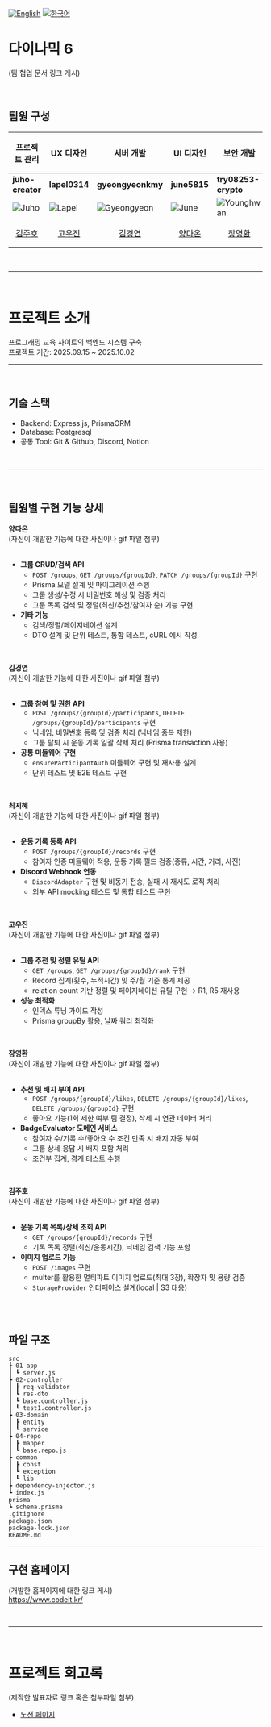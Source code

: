   [![English](https://img.shields.io/badge/lang-English-blue.svg)](https://github.com/Sprint-Basic-Project/nb05-seven-dynamic6/tree/develop/README.EN.md)
  [![한국어](https://img.shields.io/badge/lang-한국어-red.svg)](https://github.com/Sprint-Basic-Project/nb05-seven-dynamic6/tree/develop)
  
  
  # 다이나믹 6
  (팀 협업 문서 링크 게시) 
  
  
  </br>
  
  ## 팀원 구성
  | 프로젝트 관리 | UX 디자인 | 서버 개발 | UI 디자인 | 보안 개발 | 데이터 분석 |
  |---------------------|---------------------------|---------------------|----------------|----------------|----------------|
  | **juho-creator** | **lapel0314** | **gyeongyeonkmy** | **june5815** | **try08253-crypto** | **918-jihye** |
  | ![Juho](https://avatars.githubusercontent.com/juho-creator) | ![Lapel](https://avatars.githubusercontent.com/lapel0314) | ![Gyeongyeon](https://avatars.githubusercontent.com/gyeongyeonkmy) | ![June](https://avatars.githubusercontent.com/june5815) | ![Younghwan](https://avatars.githubusercontent.com/try08253-crypto) | ![Jihye](https://avatars.githubusercontent.com/918-jihye) |
  | <div align="center">[김주호](https://github.com/juho-creator)</div> | <div align="center">[고우진](https://github.com/lapel0314)</div> | <div align="center">[김경연](https://github.com/gyeongyeonkmy)</div> | <div align="center">[양다온](https://github.com/june5815)</div> | <div align="center">[장영환](https://github.com/try08253-crypto)</div> | <div align="center">[최지혜](https://github.com/918-jihye)</div> |
  
  
  </br>
  
  -------
  </br>
  
  # 프로젝트 소개
  프로그래밍 교육 사이트의 백엔드 시스템 구축 </br>
  프로젝트 기간: 2025.09.15 ~ 2025.10.02
  </br>
  
  ----
  </br>
  
  ## 기술 스택
  - Backend: Express.js, PrismaORM
  - Database: Postgresql
  - 공통 Tool: Git & Github, Discord, Notion
  </br>
  
  ----
  
  </br>
  
  
  ## 팀원별 구현 기능 상세
  
  **양다온**  
  (자신이 개발한 기능에 대한 사진이나 gif 파일 첨부)  
  </br>
  
  - **그룹 CRUD/검색 API**
    - `POST /groups`, `GET /groups/{groupId}`, `PATCH /groups/{groupId}` 구현
    - Prisma 모델 설계 및 마이그레이션 수행
    - 그룹 생성/수정 시 비밀번호 해싱 및 검증 처리
    - 그룹 목록 검색 및 정렬(최신/추천/참여자 순) 기능 구현
  - **기타 기능**
    - 검색/정렬/페이지네이션 설계
    - DTO 설계 및 단위 테스트, 통합 테스트, cURL 예시 작성
  
  </br>
  
  **김경연**  
  (자신이 개발한 기능에 대한 사진이나 gif 파일 첨부)  
  </br>
  
  - **그룹 참여 및 권한 API**
    - `POST /groups/{groupId}/participants`, `DELETE /groups/{groupId}/participants` 구현
    - 닉네임, 비밀번호 등록 및 검증 처리 (닉네임 중복 제한)
    - 그룹 탈퇴 시 운동 기록 일괄 삭제 처리 (Prisma transaction 사용)
  - **공통 미들웨어 구현**
    - `ensureParticipantAuth` 미들웨어 구현 및 재사용 설계
    - 단위 테스트 및 E2E 테스트 구현
  
  </br>
  
  **최지혜**  
  (자신이 개발한 기능에 대한 사진이나 gif 파일 첨부)  
  </br>
  
  - **운동 기록 등록 API**
    - `POST /groups/{groupId}/records` 구현
    - 참여자 인증 미들웨어 적용, 운동 기록 필드 검증(종류, 시간, 거리, 사진)
  - **Discord Webhook 연동**
    - `DiscordAdapter` 구현 및 비동기 전송, 실패 시 재시도 로직 처리
    - 외부 API mocking 테스트 및 통합 테스트 구현
  
  </br>
  
  **고우진**  
  (자신이 개발한 기능에 대한 사진이나 gif 파일 첨부)  
  </br>
  
  - **그룹 추천 및 정렬 유틸 API**
    - `GET /groups`, `GET /groups/{groupId}/rank` 구현
    - Record 집계(횟수, 누적시간) 및 주/월 기준 통계 제공
    - relation count 기반 정렬 및 페이지네이션 유틸 구현 → R1, R5 재사용
  - **성능 최적화**
    - 인덱스 튜닝 가이드 작성
    - Prisma groupBy 활용, 날짜 쿼리 최적화
  
  </br>
  
  **장영환**  
  (자신이 개발한 기능에 대한 사진이나 gif 파일 첨부)  
  </br>
  
  - **추천 및 배지 부여 API**
    - `POST /groups/{groupId}/likes`, `DELETE /groups/{groupId}/likes`, `DELETE /groups/{groupId}` 구현
    - 좋아요 기능(1회 제한 여부 팀 결정), 삭제 시 연관 데이터 처리
  - **BadgeEvaluator 도메인 서비스**
    - 참여자 수/기록 수/좋아요 수 조건 만족 시 배지 자동 부여
    - 그룹 상세 응답 시 배지 포함 처리
    - 조건부 집계, 경계 테스트 수행
  
  </br>
  
  **김주호**  
  (자신이 개발한 기능에 대한 사진이나 gif 파일 첨부)  
  </br>
  
  - **운동 기록 목록/상세 조회 API**
    - `GET /groups/{groupId}/records` 구현
    - 기록 목록 정렬(최신/운동시간), 닉네임 검색 기능 포함
  - **이미지 업로드 기능**
    - `POST /images` 구현
    - multer를 활용한 멀티파트 이미지 업로드(최대 3장), 확장자 및 용량 검증
    - `StorageProvider` 인터페이스 설계(local | S3 대응)
  
  </br></br>
  
  
  
  ## 파일 구조
  ```plaintext
  src
  ┣ 01-app
  ┃ ┗ server.js
  ┣ 02-controller
  ┃ ┣ req-validator
  ┃ ┗ res-dto
  ┃ ┗ base.controller.js
  ┃ ┗ test1.controller.js
  ┣ 03-domain
  ┃ ┣ entity
  ┃ ┗ service
  ┣ 04-repo
  ┃ ┣ mapper
  ┃ ┗ base.repo.js
  ┣ common
  ┃ ┣ const
  ┃ ┗ exception
  ┃ ┗ lib
  ┣ dependency-injector.js
  ┗ index.js
  prisma
  ┗ schema.prisma
  .gitignore
  package.json
  package-lock.json
  README.md
  ```
  
  ----
  
  ## 구현 홈페이지
  (개발한 홈페이지에 대한 링크 게시) </br>
  https://www.codeit.kr/
  
  </br>
  
  ----
  
  </br>
  
  # 프로젝트 회고록 
  (제작한 발표자료 링크 혹은 첨부파일 첨부)
  - [노션 페이지](https://www.notion.so/1-2025-09-15-25ee9d59f596808f8dbde297962d624b)
  
  
  
